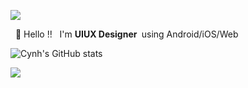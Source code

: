
<p>
 <a href="https://cynh-archive.tistory.com/" target="_blank"><img src="https://img.shields.io/badge/Blog-000000?style=flat-square&logo=Blogger&logoColor=white"/></a>
</p>
<p>
 &nbsp; 🤠&nbsp;Hello !! &nbsp; I'm <b>UIUX Designer&nbsp;</b> using Android/iOS/Web&nbsp;<br/>
</p>


![Cynh's GitHub stats](https://github-readme-stats.vercel.app/api?username=cynhwithcode&theme=graywhite&show_icons=true)


<a href="https://hits.seeyoufarm.com"><img src="https://hits.seeyoufarm.com/api/count/incr/badge.svg?url=https%3A%2F%2Fgithub.com%2Fgjbae1212%2Fhit-counter&count_bg=%23000000&title_bg=%23555555&icon=myspace.svg&icon_color=%23E7E7E7&title=hits&edge_flat=true"/></a>
